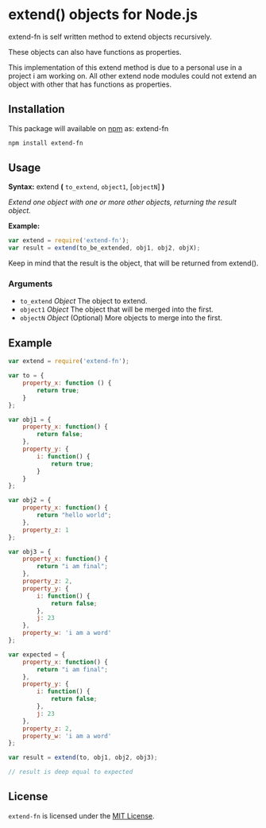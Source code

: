 # extend() objects for Node.js 

extend-fn is self written method to extend objects recursively.

These objects can also have functions as properties.

This implementation of this extend method is due to a personal use in a project i am working on. All other extend node modules could not extend an object with other that has functions as properties. 

## Installation

This package will available on [npm][npm-url] as: extend-fn

``` sh
npm install extend-fn
```

## Usage

**Syntax:** extend **(** `to_extend`, `object1`, [`objectN`] **)**

*Extend one object with one or more other objects, returning the result object.*

**Example:**

``` js
var extend = require('extend-fn');
var result = extend(to_be_extended, obj1, obj2, objX);
```

Keep in mind that the result is the object, that will be returned from extend().

### Arguments

* `to_extend`	*Object*
The object to extend.
* `object1`	*Object*
The object that will be merged into the first.
* `objectN` *Object* (Optional)
More objects to merge into the first.

## Example

```js
var extend = require('extend-fn');

var to = {
    property_x: function () {
        return true;
    }
};

var obj1 = {
    property_x: function() {
        return false;
    },
    property_y: {
        i: function() {
            return true;
        }
    }
};

var obj2 = {
    property_x: function() {
        return "hello world";
    },
    property_z: 1
};

var obj3 = {
    property_x: function() {
        return "i am final";
    },
    property_z: 2,
    property_y: {
        i: function() {
            return false;
        },
        j: 23
    },
    property_w: 'i am a word'
};

var expected = {
    property_x: function() {
        return "i am final";
    },
    property_y: {
        i: function() {
            return false;
        },
        j: 23
    },
    property_z: 2,
    property_w: 'i am a word'
};

var result = extend(to, obj1, obj2, obj3);

// result is deep equal to expected
```

## License

`extend-fn` is licensed under the [MIT License][mit-license-url].

[npm-url]: https://npmjs.org/package/extend-fn
[mit-license-url]: http://opensource.org/licenses/MIT
[github-tbouchnafa]: https://github.com/tbouchnafa